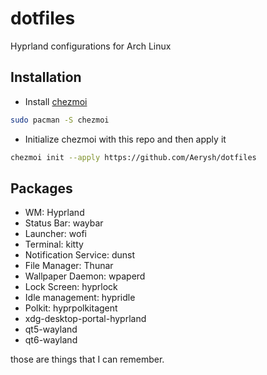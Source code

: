 # dotfiles

Hyprland configurations for Arch Linux

## Installation

- Install [chezmoi](https://www.chezmoi.io/)

```bash
sudo pacman -S chezmoi
```

- Initialize chezmoi with this repo and then apply it

```bash
chezmoi init --apply https://github.com/Aerysh/dotfiles
```

## Packages

- WM: Hyprland
- Status Bar: waybar
- Launcher: wofi
- Terminal: kitty
- Notification Service: dunst
- File Manager: Thunar
- Wallpaper Daemon: wpaperd
- Lock Screen: hyprlock
- Idle management: hypridle
- Polkit: hyprpolkitagent
- xdg-desktop-portal-hyprland
- qt5-wayland
- qt6-wayland

those are things that I can remember.
